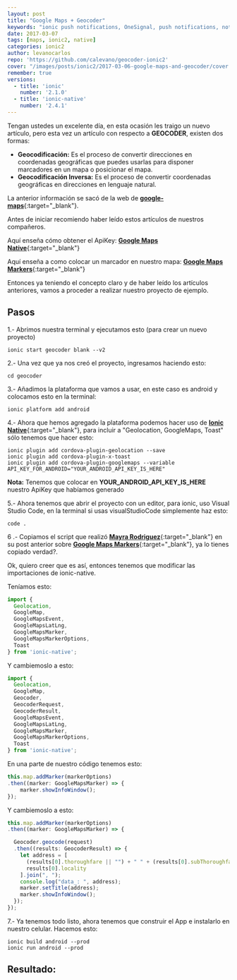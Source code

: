 ```yaml
---
layout: post
title: "Google Maps + Geocoder"
keywords: "ionic push notifications, OneSignal, push notifications, notifications, notifications en ionic 2, OneSignal y ionic"
date: 2017-03-07
tags: [maps, ionic2, native]
categories: ionic2
author: levanocarlos
repo: 'https://github.com/calevano/geocoder-ionic2'
cover: "/images/posts/ionic2/2017-03-06-google-maps-and-geocoder/cover.jpg"
remember: true
versions:
  - title: 'ionic'
    number: '2.1.0'
  - title: 'ionic-native'
    number: '2.4.1'
---
```


Tengan ustedes un excelente día, en esta ocasión les traigo un nuevo artículo, pero esta vez un artículo con respecto a **GEOCODER**, existen dos formas:

- **Geocodificación:** Es el proceso de convertir direcciones en coordenadas geográficas que puedes usarlas para disponer marcadores en un mapa o posicionar el mapa. 
- **Geocodificación Inversa:** Es el proceso de convertir coordenadas geográficas en direcciones en lenguaje natural.

La anterior información se sacó de la web de [**google-maps**](https://developers.google.com/maps/documentation/geocoding/intro?hl=es-419){:target="_blank"}.

<!--summary-->

<amp-img width="1024" height="512" layout="responsive" src="{{site.baseurl}}/images/posts/ionic2/2017-03-06-google-maps-and-geocoder/cover.jpg" alt="Ionic Push Notifications"></amp-img>

Antes de iniciar recomiendo haber leído estos artículos de nuestros compañeros.

Aquí enseña cómo obtener el ApiKey: [**Google Maps Native**]({{site.urlbloglog}}/ionic2/google-maps-native/){:target="_blank"}

Aquí enseña a como colocar un marcador en nuestro mapa: [**Google Maps Markers**]({{site.urlbloglog}}/ionic2/google-maps-markers/){:target="_blank"}

Entonces ya teniendo el concepto claro y de haber leído los artículos anteriores, vamos a proceder a realizar nuestro proyecto de ejemplo.

## Pasos

1.- Abrimos nuestra terminal y ejecutamos esto (para crear un nuevo proyecto)

```
ionic start geocoder blank --v2
```

2.- Una vez que ya nos creó el proyecto, ingresamos haciendo esto:

```
cd geocoder 
```

3.- Añadimos la plataforma que vamos a usar, en este caso es android y colocamos esto en la terminal:

```
ionic platform add android
```

4.- Ahora que hemos agregado la plataforma podemos hacer uso de [**Ionic Native**]({{site.urlbloglog}}/ionic2/ionic-native/){:target="_blank"}, para incluir a "Geolocation, GoogleMaps, Toast" sólo tenemos que hacer esto:

```
ionic plugin add cordova-plugin-geolocation --save
ionic plugin add cordova-plugin-x-toast
ionic plugin add cordova-plugin-googlemaps --variable API_KEY_FOR_ANDROID="YOUR_ANDROID_API_KEY_IS_HERE"
```

**Nota:** Tenemos que colocar en **YOUR_ANDROID_API_KEY_IS_HERE** nuestro ApiKey que habíamos generado

5.- Ahora tenemos que abrir el proyecto con un editor, para ionic, uso Visual Studio Code, en la terminal si usas visualStudioCode simplemente haz esto: 

```
code .
```

6 .- Copiamos el script que realizó [**Mayra Rodriguez**]({{site.urlbloglog}}/authors/mayrititis/){:target="_blank"} en su post anterior sobre [**Google Maps Markers**]({{site.urlbloglog}}/ionic2/google-maps-markers/){:target="_blank"}, ya lo tienes copiado verdad?.

Ok, quiero creer que es así, entonces tenemos que modificar las importaciones de ionic-native.

Teníamos esto:

```ts
import {
  Geolocation, 
  GoogleMap, 
  GoogleMapsEvent, 
  GoogleMapsLatLng, 
  GoogleMapsMarker, 
  GoogleMapsMarkerOptions, 
  Toast
} from 'ionic-native';
```

Y cambiemoslo a esto:

```ts
import {
  Geolocation, 
  GoogleMap, 
  Geocoder, 
  GeocoderRequest, 
  GeocoderResult,
  GoogleMapsEvent, 
  GoogleMapsLatLng,
  GoogleMapsMarker, 
  GoogleMapsMarkerOptions, 
  Toast
} from 'ionic-native';
```

En una parte de nuestro código tenemos esto:

```ts
this.map.addMarker(markerOptions)
.then((marker: GoogleMapsMarker) => {
    marker.showInfoWindow();
});
```

Y cambiemoslo a esto:

```ts
this.map.addMarker(markerOptions)
.then((marker: GoogleMapsMarker) => {

  Geocoder.geocode(request)
  .then((results: GeocoderResult) => {
    let address = [
      (results[0].thoroughfare || "") + " " + (results[0].subThoroughfare || ""),
      results[0].locality
    ].join(", ");
    console.log("data_: ", address);
    marker.setTitle(address);
    marker.showInfoWindow();
  });
});
```

7.- Ya tenemos todo listo, ahora tenemos que construir el App e instalarlo en nuestro celular. Hacemos esto:

```
ionic build android --prod
ionic run android --prod
```

## Resultado:

<div class="row">
  <div class="col col-100 col-md-50 offset-md-25 col-lg-50 offset-lg-25">
    <amp-img width="1080" height="1920" layout="responsive" src="{{site.baseurl}}/images/posts/ionic2/2017-03-06-google-maps-and-geocoder/result.png"></amp-img>
  </div>
</div>
<br/>